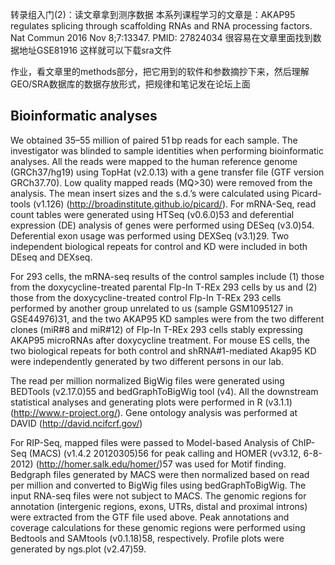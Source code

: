 转录组入门(2)：读文章拿到测序数据
本系列课程学习的文章是：AKAP95 regulates splicing through scaffolding RNAs and RNA processing factors. Nat Commun 2016 Nov 8;7:13347. PMID: 27824034 很容易在文章里面找到数据地址GSE81916 这样就可以下载sra文件

作业，看文章里的methods部分，把它用到的软件和参数摘抄下来，然后理解GEO/SRA数据库的数据存放形式，把规律和笔记发在论坛上面

Bioinformatic analyses
---------

We obtained 35–55 million of paired 51 bp reads for each sample. The investigator was blinded to sample identities when performing bioinformatic analyses. All the reads were mapped to the human reference genome (GRCh37/hg19) using TopHat (v2.0.13) with a gene transfer file (GTF version GRCh37.70). Low quality mapped reads (MQ>30) were removed from the analysis. The mean insert sizes and the s.d.’s were calculated using Picard-tools (v1.126) (http://broadinstitute.github.io/picard/).
For mRNA-Seq, read count tables were generated using HTSeq (v0.6.0)53 and deferential expression (DE) analysis of genes were performed using DESeq (v3.0)54.
Deferential exon usage was performed using DEXSeq (v3.1)29.
Two independent biological repeats for control and KD were included in both DEseq and DEXseq.

For 293 cells, the mRNA-seq results of the control samples include
(1) those from the doxycycline-treated parental Flp-In T-REx 293 cells by us and
(2) those from the doxycycline-treated control Flp-In T-REx 293 cells performed by another group unrelated to us (sample GSM1095127 in GSE44976)31, and the two AKAP95 KD samples were from the two different clones (miR#8 and miR#12) of Flp-In T-REx 293 cells stably expressing AKAP95 microRNAs after doxycycline treatment. For mouse ES cells, the two biological repeats for both control and shRNA#1-mediated Akap95 KD were independently generated by two different persons in our lab.

The read per million normalized BigWig files were generated using BEDTools (v2.17.0)55 and bedGraphToBigWig tool (v4). All the downstream statistical analyses and generating plots were performed in R (v3.1.1) (http://www.r-project.org/). Gene ontology analysis was performed at DAVID (http://david.ncifcrf.gov/)

For RIP-Seq, mapped files were passed to Model-based Analysis of ChIP-Seq (MACS) (v1.4.2 20120305)56 for peak calling and HOMER (vv3.12, 6-8-2012) (http://homer.salk.edu/homer/)57 was used for Motif finding. Bedgraph files generated by MACS were then normalized based on read per million and converted to BigWig files using bedGraphToBigWig. The input RNA-seq files were not subject to MACS. The genomic regions for annotation (intergenic regions, exons, UTRs, distal and proximal introns) were extracted from the GTF file used above. Peak annotations and coverage calculations for these genomic regions were performed using Bedtools and SAMtools (v0.1.18)58, respectively. Profile plots were generated by ngs.plot (v2.47)59.


